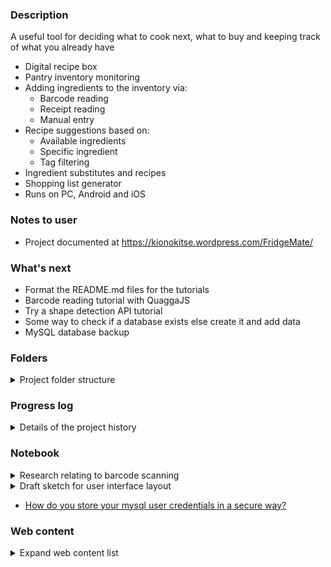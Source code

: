 ### Description  
A useful tool for deciding what to cook next, what to buy and keeping track of what you already have
 * Digital recipe box
 * Pantry inventory monitoring
 * Adding ingredients to the inventory via:
	 * Barcode reading
	 * Receipt reading
	 * Manual entry
 * Recipe suggestions based on:
	* Available ingredients
	* Specific ingredient
	* Tag filtering
 * Ingredient substitutes and recipes
 * Shopping list generator 
 * Runs on PC, Android and iOS

### Notes to user
 * Project documented at https://kionokitse.wordpress.com/FridgeMate/

### What's next
 * Format the README.md files for the tutorials 
 * Barcode reading tutorial with QuaggaJS
 * Try a shape detection API tutorial
 * Some way to check if a database exists else create it and add data
 * MySQL database backup
 

### Folders
<details>
	<summary>Project folder structure</summary>
  
* Database
	* Sample data for the database
* Receipts
	* Images testing receipt reading
* Tutorials
	* MySQL: Complete
		* Simple tutorial for how to interact with MySQL database in JavaScript
		* .env file should be kept secret 
		* to build the project run "npm install"
	* QuaggaJS: In progress
		* Barcode scanning tutorial
</details>

### Progress log 
<details>
	<summary>Details of the project history</summary>
	
* 2020-11-11 Started the GitHub repository
* 2020-11-11 Working on sample database
* 2020-11-12 Looking for ways to read a barcode from a web app
* 2020-11-12 Adding more sample data
* 2020-11-15 Working on MySQL database tutorial
* 2020-11-16 Finished MySQL tutorial
* 2020-11-17 Writing content for blog 
* 2020-11-18 Writing content for blog
* 2020-11-19 Read/Write JSON files into objects NoSQL database
* 2020-11-20 Working on MySQL functions for updating the percentage
* 2020-11-23 Finished the MySQL functions
* 2020-11-30 Designing website
* 2020-12-01 Sign up for web hosting
* 2020-12-02 Working on website
* 2020-12-02 Got the layout for the recipe working
* 2020-12-02 Working on getting PHP and MySQL inputs to recipe page
* 2020-12-03 Got the PHP and MySQL connections working
* 2020-12-08 Got finishing up the dynamic generation of pages using PHP
* 2020-12-09 Finished the recipe page
* 2020-12-10 Working on icons
* 2021-05-14 Working on main page icons and display
* 2021-05-15 Working on recommendations page
* 2021-05-30 Working on validation before entering data into database
* 2021-05-31 Adding input sanitation with prepared statements
* 2021-06-01 Bug_210601: There is an issue with adding step 2 step 1 disappears
* 2021-06-03 Fixed Bug_210601
* 2021-06-03 Finished edit recipe page
* 2021-06-03 Added tags to recipe page
* 3021-06-06 Working on suggest page
* 2021-06-14 *Bug_2106141: All tags not showing on a new recipe*
* 2021-06-14 Bug_2106142: Prep step starts with spaces already inside
* 2021-06-15 Fixed Bug_2106142: Prep step starts with spaces already inside
* 2021-06-15 Fixed an issue with the marking prep steps
* 2021-06-15 Adding real recipes
* 2021-06-15 Bug_2106151: *Modify ingredient after building it gets lost?*
* 2021-06-15 Bug_2106152: Recipe with only prep step gets lost added to pantry but not ingredient
* 2021-06-15 Fixed Bug_2106152: Recipe with only prep step gets lost added to pantry but not ingredient - Needs to be Step1
* 2021-06-15 Fixed Bug_2106141: All tags not showing on a new recipe
* 2021-06-15 Edit recipe now adds Top1-Top6 and image to pantry table
</details>

### Notebook
<details>
	<summary>Research relating to barcode scanning</summary>
	
**Results**
* Dynamsoft’s JavaScript barcode scanner SDK ($$)
* QuaggaJS (free)
* ZXing (?)
* Shape Detection API (New partial support maybe not iOS)
	* chrome://flags -> Experimental Web Platform features -> enable

**Research**
	<details>
		<summary>Source links and comments </summary>

* [Scanning barcodes with built-in mobile camera and HTML5](https://a.kabachnik.info/reading-barcodes-with-built-in-camera-with-html5.html#fileapi)
	<details>	

	* Pure JavaScript alternatives utilizing the library QuaggaJS
		* only library supporting live-detection of barcodes in the camera's live stream
	* HTML5 File API
		* The most simple way to scan a barcode with JavaScript works by capturing a picture with the HTML5 File API
		* mobile device will open a popup letting you choose, where to get the file from - including the camera. Selecting the latter will open the regular camera app. After the picture was taken, it will be given back to the JavaScript for further processing.
	* HTML5 getUserMedia API
		* Using the getUserMedia API a web application can gain access to the live stream of the built-in cameras. 
		* Using the getUserMedia API a web application can gain access to the live stream of the built-in cameras
		* Unfortunately, it is far not that well supported by browsers
		* possible to embed the live video stream of the camera into the web page at any place and even to control it: switch front and back camera, adjust the brightness, etc.
		* The main one is the lack of autofocus for video via getUserMedia
		* Without autofocus the barcode will always appear blurred because it is much closer
	* [Example and GitHub link](https://serratus.github.io/quaggaJS/examples/file_input.html)
	* [Another example](https://a.kabachnik.info/a-javascript-barcode-reader-with-bootstrap-3-and-quaggajs.html)
	</details>
	
* [How to Read Barcodes Online from a Web Application](https://medium.com/@beirikui1985/how-to-read-barcodes-online-from-a-web-application-6be5c7cec860)
	* Tutorial using Dynamsoft’s JavaScript barcode scanner SDK (costs money)	
* [How to create a live Barcode scanner using the webcam in JavaScript](https://ourcodeworld.com/articles/read/460/how-to-create-a-live-barcode-scanner-using-the-webcam-in-javascript)
	* Detailed description of how to use QuaggaJS
	* QuaggaJS is an extension of zxing
* [The Shape Detection API: a picture is worth a thousand words, faces, and barcodes](https://web.dev/shape-detection/)
	* Barcode detection has launched in Chrome 83 on certified devices with Google Play Services installed.
	* Shape Detection API currently supports the detection of faces, barcodes, and text.
	* Shopping apps can allow their users to scan EAN or UPC barcodes of items in a physical store to compare prices online.
	* Web applications can use text detection to translate texts such as, for example, restaurant menus.
* [Zxing Vs Google Vision](https://medium.com/@lkumar.sakare/zxing-vs-google-vision-fc3be8d83ace) 
	<details>
	
	* Zxing library and google vision library in your project to scan the QR code and Barcode
	* ZXing 
		* “zebra crossing” is a barcode image processing library implemented in Java
		* The supported barcode formats include UPC-A, UPC-E, EAN-8, Code 93, Code 128, QR Code, Data Matrix, Aztec, PDF 417, etc.
		* Not good for multiple 1D barcodes
		* Zxing is not that much accurate than Google vision
	* Google vision library (maybe not web app)
		* 1D barcodes: EAN-13, EAN-8, Code-39, Code-93, Code-128, UPC-A, UPC-E, ITF, Codabar
		* 2D barcodes: PDF-417, AZTEC, QR Code, Data Matrix
		* detect multiple barcodes at once and work in any orientation
		* Google vision library is more faster, accurate and flexible than any other scanner library.
		* Google vision depends on native library downloaded post-install to perform scanning.
	</details>
	
* [qrcode-react vs react-barcode vs react-qr-code vs react-qr-reader vs quagga vs qrcode-generator](https://www.npmtrends.com/qrcode-react-vs-react-barcode-vs-react-qr-code-vs-react-qr-reader-vs-quagga-vs-qrcode-generator)
	* Interesting comparison of which libraries are being used most
* [Looking for a barcode scanner](https://www.reddit.com/r/PHPhelp/comments/8vr7ac/looking_for_a_barcode_scanner/)
	* Quagga, Zxing, Scandit
* [Barcode Detection API](https://www.chromestatus.com/feature/4757990523535360)
	* Android WebView release 83
	* Chrome for Android release 83
	* Demos
*[Barcode detection using Shape Detection API](https://paul.kinlan.me/barcode-detection/)
	* Project maybe some code
* [The Shape Detection API: a picture is worth a thousand words, faces, and barcodes](https://web.dev/shape-detection/#barcodedetector)
	* Good site for how to use the API
* [Introduction to the Shape Detection API](https://blog.arnellebalane.com/introduction-to-the-shape-detection-api-e07425396861)
	* how to use the API
	* [Demo](https://shape-detection-api.arnelle.me/)
* [Using Shape Detection API in Chrome to Detect if anyone is Watching the Video](https://medium.com/@eyevinntechnology/using-shape-detection-api-in-chrome-to-detect-if-anyone-is-watching-the-video-f3f898d2912)
	*Another use case for the API
	</details>
	
</details>

<details>
	<Summary>Draft sketch for user interface layout</summary>
	
	Homepage
	> Suggestions: Suggested food to make
	  > Scheduled menu: Scheduled menu
		> View recipe
		> Remove items from menu
	  > Recommend recipes: View recommended recipes
		> Sort by:
		  > Buildability score (default)
		> Filter by:
		  > Tags
		  > Rating
		  > Time
	> Recipe box (done)
	  - view all the recipes
	  > Recipe preview 
	  > Filter by:
		> Name
		> Tags
		> Rating
		> Time
		> Ingredient
	  > Sort by:
		> Buildability
		> Rating
		> Name
		> Time
	> Ingredients (done)
	  - All ingredients available
	  > Pantry
		- Ingredients that are currently in stock
		> Mark ingredient as used
		> Add ingredient to shopping list
		> Sort by:
		  > Name
		  > Age
	  > Store
		- Ingredients that can be purchased
		> Mark ingredient as available
		> Add ingredient to shopping list
		> Filter by:
		  > Name
		  > Group
		- Sorted by name
	  - Grouped by category
		- Produce
		  - Fruit
		  - Vegetables
		  - Herbs
		  - Other
		- Meat
		- Dairy
		- Frozen
		- Canned
		- Bakery
		- Baking
		- Boxed food
		- Spices
		- Others
	> Shopping
	  - Shopping list
	  > Shopping list
		- List of items scheduled to be purchased
		> Mark item purchased
		> Remove item from shopping list 
		> Add non-pantry items
		> Submit items purchased
		- Grouped by category
	  > Recommended ingredients
		- Ingredients recommended to be purchased
		> Add item to shopping list
		~ Sorted by buildability improvement
		~ Show up to 5 recipe icons sorted by buildability improvement
	X Toolbox
	  > Add recipe
	  > Add new ingredients
	  


	+ Recipe preview
	  > Name
	  > Image
	  > Active time
	  > Rating
	  > Buildability
	  > Ingredients: 6
		- Sorted by don't have -> have & main -> garnish
		- Don't have = red
		- Substitute = pink
		- Buildable = purple
		- Have = blue
		- Grocery cart = BOLD
	  > Add to grocery
		> Select all missing or only a few
	  > Add to menu

	+ Recipe
	  > Name
	  > Image
	  > Link
	  > People
	  > Active time
	  > Passive time
	  > Rating
	  > Buildability
	  > Add to menu
	  > Ingredients
		- Don't have = red
		- Substitute = pink
		- Buildable = purple
		- Have = blue
		- Grocery cart = BOLD
		> Add ingredient to cart
		> Mark ingredient used

	+ Ingredient
	  - Name
	  - Age	
</details>

* [How do you store your mysql user credentials in a secure way?](https://teamtreehouse.com/community/how-do-you-store-your-mysql-user-credentials-in-a-secure-way)

### Web content 
<details>
	<summary>Expand web content list</summary>
	
* P11_00_00C001 Example JSON format for recipe
* P11_00_00C002 Code for creating JSON data 
* P11_00_00C003 Code for calculating recipe buildability score
* P11_00_00C004 Image of recipe page
* P11_00_00C005 Image information section
* P11_00_00C006 Code information section
* P11_00_00C007 Image ingredients section
* P11_00_00C008 Code ingredients section
</details>
